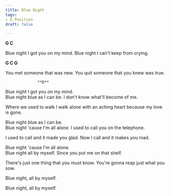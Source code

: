 ```yaml
---
title: Blue Night
tags:
- G Position
draft: false

---
```

**G                                                                         C**

Blue night I got you on my mind. Blue night I can't keep from crying.

**G                                          C                                              G**

You met someone that was new. You quit someone that you knew was true.

                  **D**

Blue night I got you on my mind.
<br>
Blue night blue as I can be. I don't know what'll become of me.

Where we used to walk I walk alone with an aching heart because my love is gone.

Blue night blue as I can be.
<br>
Blue night 'cause I'm all alone. I used to call you on the telephone.

I used to call and it made you glad. Now I call and it makes you mad.

Blue night 'cause I'm all alone.
<br>
Blue night all by myself. Since you put me on that shelf.

There's just one thing that you must know. You're gonna reap just what you sow.

Blue night, all by myself.

Blue night, all by myself.